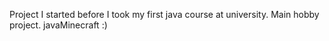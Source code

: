 Project I started before I took my first java course at university. Main hobby project.
javaMinecraft :)
